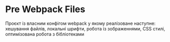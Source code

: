 # Pre Webpack Files

Проєкт із власним конфігом webpack у якому реалізоване наступне:
хешування файлів,
локальні шрифти,
робота із зображеннями,
CSS стилі,
оптимізована робота з бібліотеками
